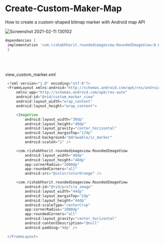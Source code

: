 # Create-Custom-Maker-Map
How to create a custom-shaped bitmap marker with Android map API 

![Screenshot 2021-02-11 130102](https://user-images.githubusercontent.com/41232970/107628398-3dda1380-6c69-11eb-9b70-de03637a2552.png)


 ```groovy
dependencies {
  implementation 'com.rishabhharit.roundedimageview:RoundedImageView:0.8.4'
  }
 ```
 <br /><br /><br />
 view_custom_marker.xml
 ```groovy 
  <?xml version="1.0" encoding="utf-8"?>
  <FrameLayout xmlns:android="http://schemas.android.com/apk/res/android"
      xmlns:app="http://schemas.android.com/apk/res-auto"
      android:id="@+id/custom_marker_view"
      android:layout_width="wrap_content"
      android:layout_height="wrap_content">

      <ImageView
          android:layout_width="30dp"
          android:layout_height="48dp"
          android:layout_gravity="center_horizontal"
          android:layout_marginTop="17dp"
          android:background="@drawable/ic_marker"
          android:scaleX="1" />

      <com.rishabhharit.roundedimageview.RoundedImageView
          android:layout_width="48dp"
          android:layout_height="48dp"
          app:cornerRadius="1000dp"
          app:roundedCorners="all"
          android:src="@color/colorOrange" />

      <com.rishabhharit.roundedimageview.RoundedImageView
          android:id="@+id/profile_image"
          android:layout_width="44dp"
          android:layout_marginTop="2dp"
          android:layout_height="44dp"
          android:scaleType="centerCrop"
          app:cornerRadius="1000dp"
          app:roundedCorners="all"
          android:layout_gravity="center_horizontal"
          android:contentDescription="@null"
          android:padding="4dp" />

  </FrameLayout>
```



